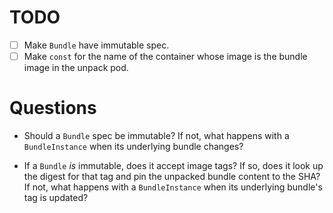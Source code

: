 # TODO

- [ ] Make `Bundle` have immutable spec.
- [ ] Make `const` for the name of the container whose image is the bundle image
      in the unpack pod.

# Questions

- Should a `Bundle` spec be immutable? If not, what happens with a
  `BundleInstance` when its underlying bundle changes?

- If a `Bundle` _is_ immutable, does it accept image tags? If so, does it look
  up the digest for that tag and pin the unpacked bundle content to the SHA? If
  not, what happens with a `BundleInstance` when its underlying bundle's tag is
  updated?

